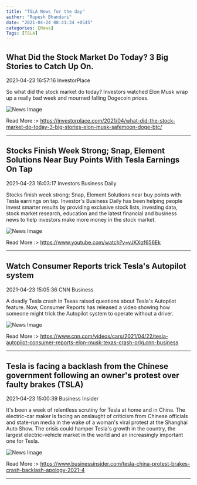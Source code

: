 ```yaml
---
title: "TSLA News for the day"
author: "Rupesh Bhandari"
date: "2021-04-24 08:41:34 +0545"
categories: [News]
Tags: [TSLA]
---
```


## What Did the Stock Market Do Today? 3 Big Stories to Catch Up On.

2021-04-23 16:57:16 InvestorPlace

So what did the stock market do today? Investors watched Elon Musk wrap up a really bad week and mourned falling Dogecoin prices.

![News Image](https://cdn.snapi.dev/images/v1/8/d/specialty18-782942.jpg)

Read More :> <https://investorplace.com/2021/04/what-did-the-stock-market-do-today-3-big-stories-elon-musk-safemoon-doge-btc/>

---
        
## Stocks Finish Week Strong; Snap, Element Solutions Near Buy Points With Tesla Earnings On Tap

2021-04-23 16:03:17 Investors Business Daily

Stocks finish week strong; Snap, Element Solutions near buy points with Tesla earnings on tap. Investor's Business Daily has been helping people invest smarter results by providing exclusive stock lists, investing data, stock market research, education and the latest financial and business news to help investors make more money in the stock market.

![News Image](https://cdn.snapi.dev/images/v1/c/6/stocks-finish-week-strong-snap-element-solutions-near-buy-points-with-tesla-earnings-on-tap-782857.jpg)

Read More :> <https://www.youtube.com/watch?v=vJKXqf656Ek>

---
        
## Watch Consumer Reports trick Tesla's Autopilot system

2021-04-23 15:05:36 CNN Business

A deadly Tesla crash in Texas raised questions about Tesla's Autopilot feature. Now, Consumer Reports has released a video showing how someone might trick the Autopilot system to operate without a driver.

![News Image](https://cdn.snapi.dev/images/v1/s/b/210423083421-consumer-reports-tesla-autopilot-test-super-169-782751.jpg)

Read More :> <https://www.cnn.com/videos/cars/2021/04/22/tesla-autopilot-consumer-reports-elon-musk-texas-crash-orig.cnn-business>

---
        
## Tesla is facing a backlash from the Chinese government following an owner's protest over faulty brakes (TSLA)

2021-04-23 15:00:39 Business Insider

It's been a week of relentless scrutiny for Tesla at home and in China. The electric-car maker is facing an onslaught of criticism from Chinese officials and state-run media in the wake of a woman's viral protest at the Shanghai Auto Show. The crisis could hamper Tesla's growth in the country, the largest electric-vehicle market in the world and an increasingly important one for Tesla.

![News Image](https://cdn.snapi.dev/images/v1/t/e/tesla-is-facing-a-backlash-from-the-chinese-government-following-an-owners-protest-over-faulty-brakes-782760.jpg)

Read More :> <https://www.businessinsider.com/tesla-china-protest-brakes-crash-backlash-apology-2021-4>

---
        